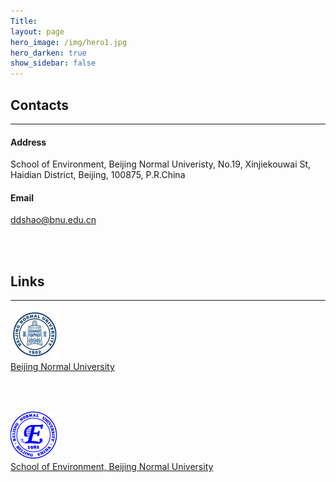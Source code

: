 ```yaml
---
Title:
layout: page
hero_image: /img/hero1.jpg
hero_darken: true
show_sidebar: false
---
```



## Contacts
---

#### Address
School of Environment, Beijing Normal Univeristy, No.19, Xinjiekouwai St, Haidian District, Beijing, 100875, P.R.China

#### Email
ddshao@bnu.edu.cn


<br>
<br>

## Links
---
[![bnu](/img/bnu0.jpg)](https://english.bnu.edu.cn/)
<br>
[Beijing Normal University](https://english.bnu.edu.cn/)


<br>
<br>

[![env](/img/environment1.jpg)](https://english.bnu.edu.cn/schoolsdepartments/byx/113309.htm)
<br>
[School of Environment, Beijing Normal University](https://english.bnu.edu.cn/schoolsdepartments/byx/113309.htm)